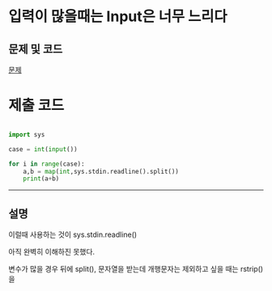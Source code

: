 입력이 많을때는 Input은 너무 느리다
=======

문제 및 코드
-----
[문제](https://www.acmicpc.net/problem/15552)




# 제출 코드

``` python

import sys

case = int(input())

for i in range(case):
    a,b = map(int,sys.stdin.readline().split())
    print(a+b)

```


- - - - - 

설명
------
이럴때 사용하는 것이 sys.stdin.readline()

아직 완벽히 이해하진 못했다.

변수가 많을 경우 뒤에 split(), 문자열을 받는데 개행문자는 제외하고 싶을 때는 rstrip()을 
